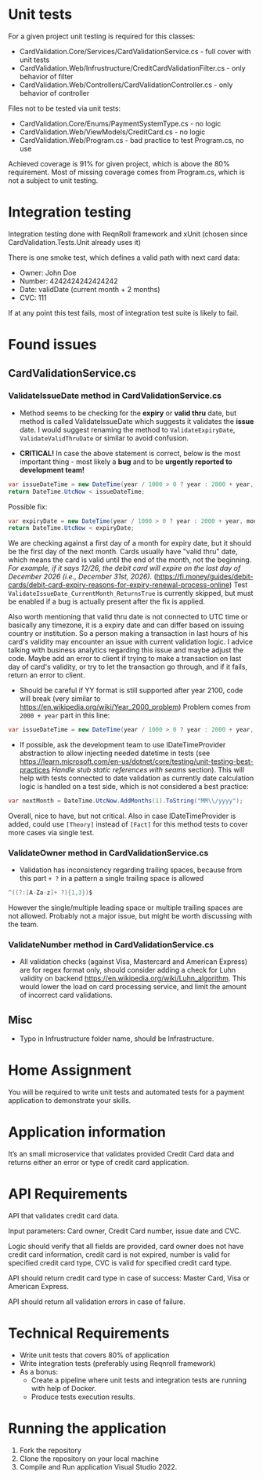 # Unit tests

For a given project unit testing is required for this classes:
- CardValidation.Core/Services/CardValidationService.cs - full cover with unit tests
- CardValidation.Web/Infrustructure/CreditCardValidationFilter.cs - only behavior of filter
- CardValidation.Web/Controllers/CardValidationController.cs - only behavior of controller

Files not to be tested via unit tests:
- CardValidation.Core/Enums/PaymentSystemType.cs - no logic
- CardValidation.Web/ViewModels/CreditCard.cs - no logic
- CardValidation.Web/Program.cs - bad practice to test Program.cs, no use

Achieved coverage is 91% for given project, which is above the 80% requirement.
Most of missing coverage comes from Program.cs, which is not a subject to unit testing.

# Integration testing

Integration testing done with ReqnRoll framework and xUnit (chosen since CardValidation.Tests.Unit already uses it)

There is one smoke test, which defines a valid path with next card data:
- Owner: John Doe
- Number: 4242424242424242
- Date: validDate (current month + 2 months)
- CVC: 111

If at any point this test fails, most of integration test suite is likely to fail.

# Found issues

## CardValidationService.cs

### ValidateIssueDate method in CardValidationService.cs

- Method seems to be checking for the **expiry** or **valid thru** date, but method is called ValidateIssueDate which suggests it validates the **issue** date.
I would suggest renaming the method to `ValidateExpiryDate`, `ValidateValidThruDate` or similar to avoid confusion.

- **CRITICAL!** In case the above statement is correct, below is the most important thing - most likely a **bug** and to be **urgently reported to development team!**
```csharp
var issueDateTime = new DateTime(year / 1000 > 0 ? year : 2000 + year, month, 1);
return DateTime.UtcNow < issueDateTime;
```
Possible fix:
```csharp
var expiryDate = new DateTime(year / 1000 > 0 ? year : 2000 + year, month, 1).AddMonths(1);
return DateTime.UtcNow < expiryDate;
```
We are checking against a first day of a month for expiry date, but it should be the first day of the next month.
Cards usually have "valid thru" date, which means the card is valid until the end of the month, not the beginning.
*For example, if it says 12/26, the debit card will expire on the last day of December 2026 (i.e., December 31st, 2026).* (https://fi.money/guides/debit-cards/debit-card-expiry-reasons-for-expiry-renewal-process-online)
Test `ValidateIssueDate_CurrentMonth_ReturnsTrue` is currently skipped, but must be enabled if a bug is actually present after the fix is applied.

Also worth mentioning that valid thru date is not connected to UTC time or basically any timezone, it is a expiry date and can differ based on issuing country or institution.
So a person making a transaction in last hours of his card's validity may encounter an issue with current validation logic. I advice talking with business analytics regarding this issue and maybe adjust the code.
Maybe add an error to client if trying to make a transaction on last day of card's validity, or try to let the transaction go through, and if it fails, return an error to client.

- Should be careful if YY format is still supported after year 2100, code will break (very similar to https://en.wikipedia.org/wiki/Year_2000_problem)
Problem comes from `2000 + year` part in this line:
```csharp
var issueDateTime = new DateTime(year / 1000 > 0 ? year : 2000 + year, month, 1);
```

- If possible, ask the development team to use IDateTimeProvider abstraction to allow injecting needed datetime in tests (see https://learn.microsoft.com/en-us/dotnet/core/testing/unit-testing-best-practices
*Handle stub static references with seams* section).
This will help with tests connected to date validation as currently date calculation logic is handled on a test side, which is not considered a best practice:
```csharp
var nextMonth = DateTime.UtcNow.AddMonths(1).ToString("MM\\/yyyy");
```
Overall, nice to have, but not critical. Also in case IDateTimeProvider is added, could use `[Theory]` instead of `[Fact]` for this method tests to cover more cases via single test.


### ValidateOwner method in CardValidationService.cs

- Validation has inconsistency regarding trailing spaces, because from this part `+ ?` in a pattern a single trailing space is allowed
```csharp
^((?:[A-Za-z]+ ?){1,3})$
```
However the single/multiple leading space or multiple trailing spaces are not allowed. Probably not a major issue, but might be worth discussing with the team.

### ValidateNumber method in CardValidationService.cs

- All validation checks (against Visa, Mastercard and American Express) are for regex format only, should consider adding a check for Luhn validity on backend https://en.wikipedia.org/wiki/Luhn_algorithm.
This would lower the load on card processing service, and limit the amount of incorrect card validations.

## Misc

- Typo in Infrustructure folder name, should be Infrastructure.

# Home Assignment

You will be required to write unit tests and automated tests for a payment application to demonstrate your skills. 

# Application information 

It’s an small microservice that validates provided Credit Card data and returns either an error or type of credit card application. 

# API Requirements 

API that validates credit card data. 

Input parameters: Card owner, Credit Card number, issue date and CVC. 

Logic should verify that all fields are provided, card owner does not have credit card information, credit card is not expired, number is valid for specified credit card type, CVC is valid for specified credit card type. 

API should return credit card type in case of success: Master Card, Visa or American Express. 

API should return all validation errors in case of failure. 


# Technical Requirements 

 - Write unit tests that covers 80% of application 
 - Write integration tests (preferably using Reqnroll framework) 
 - As a bonus: 
    - Create a pipeline where unit tests and integration tests are running with help of Docker. 
    - Produce tests execution results. 

# Running the  application 

1. Fork the repository
2. Clone the repository on your local machine 
3. Compile and Run application Visual Studio 2022.
